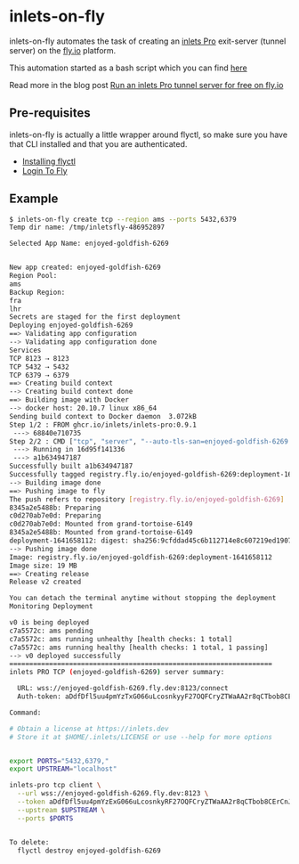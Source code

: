 # inlets-on-fly

inlets-on-fly automates the task of creating an [inlets Pro](https://inlets.dev) exit-server (tunnel server) on the [fly.io](https://fly.io) platform.

This automation started as a bash script which you can find [here](https://gist.github.com/jsiebens/4cf66c135ecefe8638c06a16c488b201)

Read more in the blog post [Run an inlets Pro tunnel server for free on fly.io](https://inlets.dev/blog/2021/07/07/inlets-fly-tutorial.html)

## Pre-requisites

inlets-on-fly is actually a little wrapper around flyctl, so make sure you have that CLI installed and that you are authenticated.
- [Installing flyctl](https://fly.io/docs/hands-on/install-flyctl/)
- [Login To Fly](https://fly.io/docs/getting-started/log-in-to-fly/)

## Example

``` bash
$ inlets-on-fly create tcp --region ams --ports 5432,6379
Temp dir name: /tmp/inletsfly-486952897

Selected App Name: enjoyed-goldfish-6269


New app created: enjoyed-goldfish-6269
Region Pool: 
ams
Backup Region: 
fra
lhr
Secrets are staged for the first deployment
Deploying enjoyed-goldfish-6269
==> Validating app configuration
--> Validating app configuration done
Services
TCP 8123 ⇢ 8123
TCP 5432 ⇢ 5432
TCP 6379 ⇢ 6379
==> Creating build context
--> Creating build context done
==> Building image with Docker
--> docker host: 20.10.7 linux x86_64
Sending build context to Docker daemon  3.072kB
Step 1/2 : FROM ghcr.io/inlets/inlets-pro:0.9.1
 ---> 68840e710735
Step 2/2 : CMD ["tcp", "server", "--auto-tls-san=enjoyed-goldfish-6269.fly.dev", "--token-env=TOKEN"]
 ---> Running in 16d95f141336
 ---> a1b634947187
Successfully built a1b634947187
Successfully tagged registry.fly.io/enjoyed-goldfish-6269:deployment-1641658112
--> Building image done
==> Pushing image to fly
The push refers to repository [registry.fly.io/enjoyed-goldfish-6269]
8345a2e5488b: Preparing
c0d270ab7e0d: Preparing
c0d270ab7e0d: Mounted from grand-tortoise-6149
8345a2e5488b: Mounted from grand-tortoise-6149
deployment-1641658112: digest: sha256:9cfddad45c6b112714e8c607219ed1907e14d4a5dc5611d6dc4d07f402bf9507 size: 738
--> Pushing image done
Image: registry.fly.io/enjoyed-goldfish-6269:deployment-1641658112
Image size: 19 MB
==> Creating release
Release v2 created

You can detach the terminal anytime without stopping the deployment
Monitoring Deployment

v0 is being deployed
c7a5572c: ams pending
c7a5572c: ams running unhealthy [health checks: 1 total]
c7a5572c: ams running healthy [health checks: 1 total, 1 passing]
--> v0 deployed successfully
==================================================================
inlets PRO TCP (enjoyed-goldfish-6269) server summary:

  URL: wss://enjoyed-goldfish-6269.fly.dev:8123/connect
  Auth-token: aDdfDfl5uu4pmYzTxG066uLcosnkyyF27OQFCryZTWaAA2r8qCTbob8CErCnJOYm

Command:

# Obtain a license at https://inlets.dev
# Store it at $HOME/.inlets/LICENSE or use --help for more options


export PORTS="5432,6379,"
export UPSTREAM="localhost"

inlets-pro tcp client \
  --url wss://enjoyed-goldfish-6269.fly.dev:8123 \
  --token aDdfDfl5uu4pmYzExG066uLcosnkyRF27OQFCryZTWaAA2r8qCTbob8CErCnJOYm \
  --upstream $UPSTREAM \
  --ports $PORTS


To delete:
  flyctl destroy enjoyed-goldfish-6269
```

